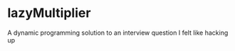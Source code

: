 lazyMultiplier
==============

A dynamic programming solution to an interview question I felt like hacking up

